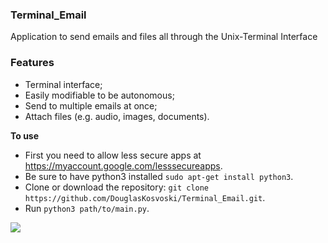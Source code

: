 ### Terminal_Email

Application to send emails and files all through the Unix-Terminal Interface

### Features

- Terminal interface;
- Easily modifiable to be autonomous;
- Send to multiple emails at once;
- Attach files (e.g. audio, images, documents).


**To use**

- First you need to allow less secure apps at https://myaccount.google.com/lesssecureapps.
- Be sure to have python3 installed `sudo apt-get install python3`.
- Clone or download the repository: `git clone https://github.com/DouglasKosvoski/Terminal_Email.git`.
- Run `python3 path/to/main.py`.

![](https://github.com/DouglasKosvoski/Terminal_Email/blob/master/app_image.png)

